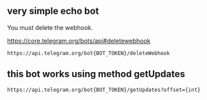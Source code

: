 ## very simple echo bot

You must delete the webhook.

https://core.telegram.org/bots/api#deletewebhook

```
https://api.telegram.org/bot{BOT_TOKEN}/deleteWebhook
```

## this bot works using method getUpdates

```
https://api.telegram.org/bot{BOT_TOKEN}/getUpdates?offset={int}
```